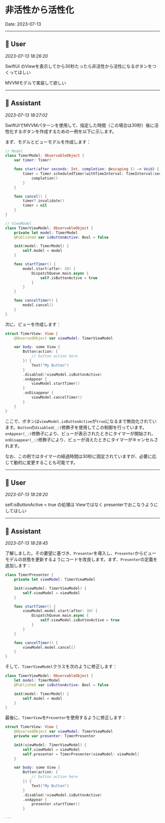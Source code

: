 # 非活性から活性化

Date: 2023-07-13

---

## 👤 User
*2023-07-13 18:26:20*

SwiftUI のViewを表示してから30秒たったら非活性から活性になるボタンをつくってほしい

MVVMモデルで実装して欲しい

---

## 🤖 Assistant
*2023-07-13 18:27:02*

SwiftUIでMVVMパターンを使用して、指定した時間（この場合は30秒）後に活性化するボタンを作成するための一例を以下に示します。

まず、モデルとビューモデルを作成します：

```swift
// Model
class TimerModel: ObservableObject {
    var timer: Timer?

    func start(after seconds: Int, completion: @escaping () -> Void) {
        timer = Timer.scheduledTimer(withTimeInterval: TimeInterval(seconds), repeats: false) { _ in
            completion()
        }
    }

    func cancel() {
        timer?.invalidate()
        timer = nil
    }
}

// ViewModel
class TimerViewModel: ObservableObject {
    private let model: TimerModel
    @Published var isButtonActive: Bool = false

    init(model: TimerModel) {
        self.model = model
    }

    func startTimer() {
        model.start(after: 30) {
            DispatchQueue.main.async {
                self.isButtonActive = true
            }
        }
    }

    func cancelTimer() {
        model.cancel()
    }
}
```

次に、ビューを作成します：

```swift
struct TimerView: View {
    @ObservedObject var viewModel: TimerViewModel

    var body: some View {
        Button(action: {
            // button action here
        }) {
            Text("My Button")
        }
        .disabled(!viewModel.isButtonActive)
        .onAppear {
            viewModel.startTimer()
        }
        .onDisappear {
            viewModel.cancelTimer()
        }
    }
}
```

ここで、ボタンは`viewModel.isButtonActive`が`true`になるまで無効化されています。`Button`の`disabled(_:)`修飾子を使用してこの制御を行っています。`onAppear(_:)`修飾子により、ビューが表示されたときにタイマーが開始され、`onDisappear(_:)`修飾子により、ビューが消えたときにタイマーがキャンセルされます。

なお、この例ではタイマーの経過時間は30秒に固定されていますが、必要に応じて動的に変更することも可能です。

---

## 👤 User
*2023-07-13 18:28:20*

self.isButtonActive = true の処理は Viewではなく presenterでおこなうようにしてほしい

---

## 🤖 Assistant
*2023-07-13 18:28:45*

了解しました。その要望に基づき、`Presenter`を導入し、`Presenter`からビューモデルの状態を更新するようにコードを改良します。まず、`Presenter`の定義を追加します：

```swift
class TimerPresenter {
    private let viewModel: TimerViewModel

    init(viewModel: TimerViewModel) {
        self.viewModel = viewModel
    }

    func startTimer() {
        viewModel.model.start(after: 30) {
            DispatchQueue.main.async {
                self.viewModel.isButtonActive = true
            }
        }
    }

    func cancelTimer() {
        viewModel.model.cancel()
    }
}
```

そして、`TimerViewModel`クラスを次のように修正します：

```swift
class TimerViewModel: ObservableObject {
    let model: TimerModel
    @Published var isButtonActive: Bool = false

    init(model: TimerModel) {
        self.model = model
    }
}
```

最後に、`TimerView`を`Presenter`を使用するように修正します：

```swift
struct TimerView: View {
    @ObservedObject var viewModel: TimerViewModel
    private var presenter: TimerPresenter

    init(viewModel: TimerViewModel) {
        self.viewModel = viewModel
        self.presenter = TimerPresenter(viewModel: viewModel)
    }

    var body: some View {
        Button(action: {
            // button action here
        }) {
            Text("My Button")
        }
        .disabled(!viewModel.isButtonActive)
        .onAppear {
            presenter.startTimer()
        }

---
